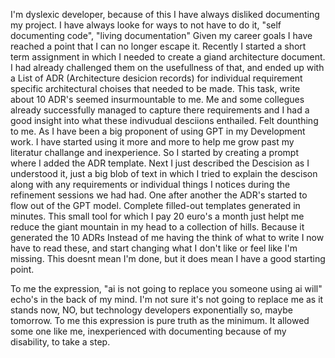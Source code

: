 I'm dyslexic developer, because of this I have always disliked documenting my project. I have always looke for ways to not have to do it, "self documenting code", "living documentation" Given my career goals I have reached a point that I can no longer escape it. Recently I started a short term assignment in which I needed to create a giand architecture document. I had already challenged them on the usefullness of that, and ended up with a List of ADR (Architecture desicion records) for individual requirement specific architectural choises that needed to be made. This task, write about 10 ADR's seemed insurmountable to me. Me and some collegues already successfully managed to capture there requirements and I had a good insight into what these indivudual desciions enthailed. Felt dounthing to me.
As I have been a big proponent of using GPT in my Development work. I have started using it more and more to help me grow past my literatur challange and inexperience. So I started by creating a prompt where I added the ADR template. Next I just described the Descision as I understood it, just a big blob of text in which I tried to explain the descison along with any requirements or individual things I notices during the refinement sessions we had had.
One after another the ADR's started to flow out of the GPT model. Complete filled-out templates generated in minutes.
This small tool for which I pay 20 euro's a month just helpt me reduce the giant mountain in my head to a collection of hills. Because it generated the 10 ADRs Instead of me having the think of what to write I now have to read these, and start changing what I don't like or feel like I'm missing. This doesnt mean I'm done, but it does mean I have a good starting point.

To me the expression, "ai is not going to replace you someone using ai will" echo's in the back of my mind. I'm not sure it's not going to replace me as it stands now, NO, but technology developers exponentially so, maybe tomorrow. To me this expression is pure truth as the minimum. It allowed some one like me, inexperienced with documenting because of my disability, to take a step.